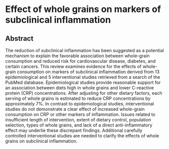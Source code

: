 # Effect of whole grains on markers of subclinical inflammation

## Abstract

The reduction of subclinical inflammation has been suggested as a potential mechanism to explain the favorable association between whole-grain consumption and reduced risk for cardiovascular disease, diabetes, and certain cancers. This review examines evidence for the effects of whole-grain consumption on markers of subclinical inflammation derived from 13 epidemiological and 5 interventional studies retrieved from a search of the PubMed database. Epidemiological studies provide reasonable support for an association between diets high in whole grains and lower C-reactive protein (CRP) concentrations. After adjusting for other dietary factors, each serving of whole grains is estimated to reduce CRP concentrations by approximately 7%. In contrast to epidemiological studies, interventional studies do not demonstrate a clear effect of increased whole-grain consumption on CRP or other markers of inflammation. Issues related to insufficient length of intervention, extent of dietary control, population selection, types of whole grains, and lack of a direct anti-inflammatory effect may underlie these discrepant findings. Additional carefully controlled interventional studies are needed to clarify the effects of whole grains on subclinical inflammation.